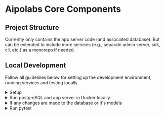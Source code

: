 # Aipolabs Core Components

## Project Structure
Currently only contains the app server code (and associated database).
But can be extended to include more services (e.g., separate admin server, sdk, cli, etc.) as a monorepo if needed.

## Local Development
Follow all guidelines below for setting up the development environment, running services and testing locally


<details>
  <summary>Setup</summary>

  - Git clone the repo
  - Python ^3.12
  - Install `docker`
  - Install `poetry`
  - Activate virtual env: `poetry shell`
    - We use docker and docker compose to run components in a container, so using a virtual env is more for development purposes. (IDE, pytest, dev dependencies, etc.)
  - Install dependencies: `poetry install`
  - Set up `.env` file according to `.env.example`, it's for running locally and pytest only
  - Coding style
    - all the following tools are part of `pyproject.toml` dev dependencies, and are automatically installed when running `poetry install`
    - use `black` to format the code
    - use `flake8` to lint the code
    - use `mypy` to type check the code
    - use `isort` to sort the imports
    - use `pre-commit` to run the above tools as pre-commit hooks
  - Install `pre-commit` hooks: `pre-commit install`
  - Setup you preferred editor to use `Black` formatter
    - e.g., you might need to install `Black` formatter extension in VS Code, and configure the setting as below
      ```json
      {
        "editor.formatOnSave": true,
        "editor.defaultFormatter": "ms-python.black-formatter"
      }
      ```
</details>

<details>
  <summary>Run postgreSQL and app server in Docker locally</summary>

  - Build app server and start the database and app server
    - `docker-compose up --build`
  - Set up the database (running in docker) with the latest migration 
    - `alembic upgrade head`
  - (Optional) Connect to the database using a GUI client like `DBeaver`
    - Parameters for the db connection can be found in the `.env` file
  - You can access the `Swagger UI` at `http://localhost:8000/v1/docs`
</details>

<details>
  <summary>If any changes are made to the database or it's models</summary>

  - You need to generate a new migration, which will generate a new file in `database/alembic/versions/`
  - First check if new upgrade operations detected: `alembic check`
  - If so, generate a new migration file: `alembic revision --autogenerate -m "<some message>"`
  - (If needed) Change the generated file in `database/alembic/versions/` to add the necessary changes (that are not auto-generated), e.g.,:
    - import `pgvector` library for `Vector` type
    - create and drop necessary indexes
    - create and drop vector extension
    - ...  
  - Apply the changes to the **local** database: `alembic upgrade head`
  - (If needed) you can undo the last change to the database: `alembic downgrade -1`
  - Test the changes by `pytest` and local end to end tests
</details>

<details>
  <summary>Run pytest</summary>

  - Make sure a local db is running by `docker-compose up db` (no need to run `app` server for `pytest`)
  - Make sure you have applied the latest migrations to the database, and all tables are empty
    - `alembic upgrade head`
  - Run tests
    - `pytest -vv -s`
</details>
